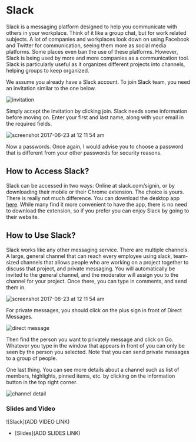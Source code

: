 # Slack
 
Slack is a messaging platform designed to help you communicate with others in your workplace. Think of it like a group chat, but for work related subjects. A lot of companies and workplaces look down on using Facebook and Twitter for communication, seeing them more as social media platforms. Some places even ban the use of these platforms. However, Slack is being used by more and more companies as a communication tool. Slack is particularly useful as it organizes different projects into channels, helping groups to keep organized.

We assume you already have a Slack account. To join Slack team, you need an invitation similar to the one below.

![invitation](images/10_slack/00_invitation.png)

Simply accept the invitation by clicking join. Slack needs some information before moving on. Enter your first and last name, along with your email in the required fields.

![screenshot 2017-06-23 at 12 11 54 am](images/10_slack/01_signup.png)

Now a passwords. Once again, I would advise you to choose a password that is different from your other passwords for security reasons. 


## How to Access Slack?
 
Slack can be accessed in two ways: Online at slack.com/signin, or by downloading their mobile or their Chrome extension. The choice is yours. There is really not much difference. You can download the desktop app [here](https://chrome.google.com/webstore/detail/slack/jeogkiiogjbmhklcnbgkdcjoioegiknm?hl=en-US). While many find it more convenient to have the app, there is no need to download the extension, so if you prefer you can enjoy Slack by going to their website.
 
## How to Use Slack?
 
Slack works like any other messaging service. There are multiple channels. A large, general channel that can reach every employee using slack, team-sized channels that allows people who are working on a project together to discuss that project, and private messaging. You will automatically be invited to the general channel, and the moderator will assign you to the channel for your project. Once there, you can type in comments, and send them in.
 
![screenshot 2017-06-23 at 12 11 54 am](images/10_slack/03_channel.png)
 
For private messages, you should click on the plus sign in front of Direct Messages.
 
![direct message](images/10_slack/04_pm.png)
  
Then find the person you want to privately message and click on Go. Whatever you type in the window that appears in front of you can only be seen by the person you selected. Note that you can send private messages to a group of people.

One last thing. You can see more details about a channel such as list of members, highlights, pinned items, etc. by clicking on the information button in the top right corner.

![channel detail](images/10_slack/05_info.png)

### Slides and Video

![Slack](ADD VIDEO LINK)

* [Slides](ADD SLIDES LINK)